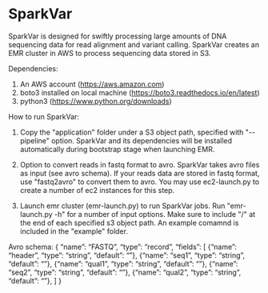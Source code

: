 # SparkVar
SparkVar is designed for swiftly processing large amounts of DNA sequencing data for read alignment and variant calling. SparkVar creates an EMR cluster in AWS to process sequencing data stored in S3.

Dependencies:
1. An AWS account (https://aws.amazon.com)
2. boto3 installed on local machine (https://boto3.readthedocs.io/en/latest)
3. python3 (https://www.python.org/downloads)

How to run SparkVar:
1. Copy the "application" folder under a S3 object path, specified with "--pipeline" option.
   SparkVar and its dependencies will be installed automatically during bootstrap stage when launching EMR.    

2. Option to convert reads in fastq format to avro.
   SparkVar takes avro files as input (see avro schema). If your reads data are stored in fastq format, use "fastq2avro" to convert them to avro. You may use ec2-launch.py to create a number of ec2 instances for this step. 
   
3. Launch emr cluster (emr-launch.py) to run SparkVar jobs.
   Run "emr-launch.py -h" for a number of input options. Make sure to include "/" at the end of each specified s3 object path. An example comamnd is included in the "example" folder.


Avro schema:
{
    “name”: “FASTQ”,
    “type”: “record”,
    “fields”: [
     {“name”: “header”, “type”: “string”, “default”: “”},
     {“name”: “seq1”,   “type”: “string”, “default”: “”},
     {“name”: “qual1”,  “type”: “string”, “default”: “”},
     {“name”: “seq2”,   “type”: “string”, “default”: “”},
     {“name”: “qual2”,  “type”: “string”, “default”: “”},
    ]
}
